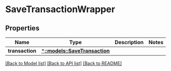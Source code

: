 # SaveTransactionWrapper

## Properties

Name | Type | Description | Notes
------------ | ------------- | ------------- | -------------
**transaction** | [***::models::SaveTransaction**](SaveTransaction.md) |  | 

[[Back to Model list]](../README.md#documentation-for-models) [[Back to API list]](../README.md#documentation-for-api-endpoints) [[Back to README]](../README.md)


